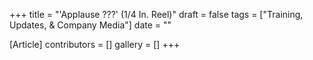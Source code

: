 +++
title = "'Applause ???' (1/4 In. Reel)"
draft = false
tags = ["Training, Updates, & Company Media"]
date = ""

[Article]
contributors = []
gallery = []
+++